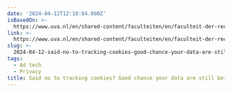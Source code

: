 ```yaml
---
date: '2024-04-12T12:18:04.000Z'
isBasedOn: >-
  https://www.uva.nl/en/shared-content/faculteiten/en/faculteit-der-rechtsgeleerdheid/news/2024/03/control-your-cookies.html
link: >-
  https://www.uva.nl/en/shared-content/faculteiten/en/faculteit-der-rechtsgeleerdheid/news/2024/03/control-your-cookies.html
slug: >-
  2024-04-12-said-no-to-tracking-cookies-good-chance-your-data-are-still-being-collecte
tags:
  - Ad tech
  - Privacy
title: Said no to tracking cookies? Good chance your data are still being collecte
---
```


